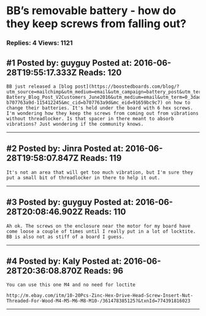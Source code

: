 # BB&rsquo;s removable battery - how do they keep screws from falling out?

### Replies: 4 Views: 1121

## \#1 Posted by: guyguy Posted at: 2016-06-28T19:55:17.333Z Reads: 120

```
BB just released a [blog post](https://boostedboards.com/blog/?utm_source=mailchimp&utm_medium=email&utm_campaign=battery_post&utm_term=learn&utm_source=Boosted+2nd+Generation+Customers&utm_campaign=b707763a9d-Battery_Blog_Post_V2Customers_June2016&utm_medium=email&utm_term=0_3dad95a28d-b707763a9d-115412245&mc_cid=b707763a9d&mc_eid=91659bc9c7) on how to change their batteries. It's held under the board with 6 hex screws. I'm wondering how they keep the screws from coming out from vibrations without threadlocker. Is that spacer in there meant to absorb vibrations? Just wondering if the community knows.
```

---
## \#2 Posted by: Jinra Posted at: 2016-06-28T19:58:07.847Z Reads: 119

```
It's not an area that will get too much vibration, but I'm sure they put a small bit of threadlocker in there to help it out.
```

---
## \#3 Posted by: guyguy Posted at: 2016-06-28T20:08:46.902Z Reads: 110

```
Ah ok. The screws on the enclosure near the motor for my board have come loose a couple of times until I really put in a lot of locktite. BB is also not as stiff of a board I guess.
```

---
## \#4 Posted by: Kaly Posted at: 2016-06-28T20:36:08.870Z Reads: 96

```
You can use this one M4 and no need for loctite 

http://m.ebay.com/itm/10-20Pcs-Zinc-Hex-Drive-Head-Screw-Insert-Nut-Threaded-For-Wood-M4-M5-M6-M8-M10-/361478385125?&txnId=774391816023
```

---
